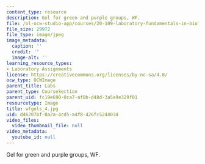 ```yaml
---
content_type: resource
description: Gel for green and purple groups, WF.
file: /ol-ocw-studio-app/courses/20-109-laboratory-fundamentals-in-biological-engineering-fall-2007/d46207bf8a2a4cd5a4f8426fc5244034_wfgels_4.jpg
file_size: 29972
file_type: image/jpeg
image_metadata:
  caption: ''
  credit: ''
  image-alt: ''
learning_resource_types:
- Laboratory Assignments
license: https://creativecommons.org/licenses/by-nc-sa/4.0/
ocw_type: OCWImage
parent_title: Labs
parent_type: CourseSection
parent_uid: fc19e690-0ca7-af8b-d48d-3a5a9e329f01
resourcetype: Image
title: wfgels_4.jpg
uid: d46207bf-8a2a-4cd5-a4f8-426fc5244034
video_files:
  video_thumbnail_file: null
video_metadata:
  youtube_id: null
---
```

Gel for green and purple groups, WF.